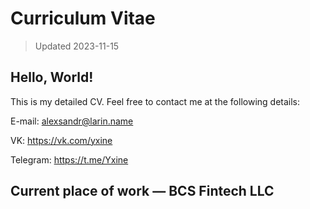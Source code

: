 # Curriculum Vitae

> Updated 2023-11-15

## Hello, World!

This is my detailed CV. Feel free to contact me at the following details:

E-mail: alexsandr@larin.name

VK: https://vk.com/yxine

Telegram: https://t.me/Yxine

## Current place of work — BCS Fintech LLC
